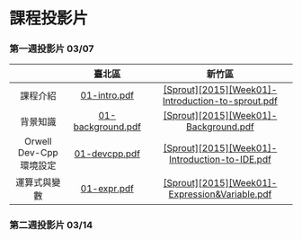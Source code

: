# 課程投影片
### 第一週投影片 03/07

|     | 臺北區 | 新竹區 |
|:---:|:---:|:---:|
| 課程介紹 | [01-intro.pdf](./pages/uploads/presentations/week01/01-intro.pdf) | [[Sprout][2015][Week01]-Introduction-to-sprout.pdf](./pages/uploads/presentations/week01/[Sprout][2015][Week01]-Introduction-to-sprout.pdf) |
| 背景知識 | [01-background.pdf](./pages/uploads/presentations/week01/01-background.pdf) | [[Sprout][2015][Week01]-Background.pdf](./pages/uploads/presentations/week01/[Sprout][2015][Week01]-Background.pdf) |
| Orwell Dev-Cpp 環境設定 | [01-devcpp.pdf](./pages/uploads/presentations/week01/01-devcpp.pdf) | [[Sprout][2015][Week01]-Introduction-to-IDE.pdf](./pages/uploads/presentations/week01/[Sprout][2015][Week01]-Introduction-to-IDE.pdf) |
| 運算式與變數 | [01-expr.pdf](./pages/uploads/presentations/week01/01-expr.pdf) | [[Sprout][2015][Week01]-Expression&Variable.pdf](./pages/uploads/presentations/week01/[Sprout][2015][Week01]-Expression&Variable.pdf) |

### 第二週投影片 03/14
